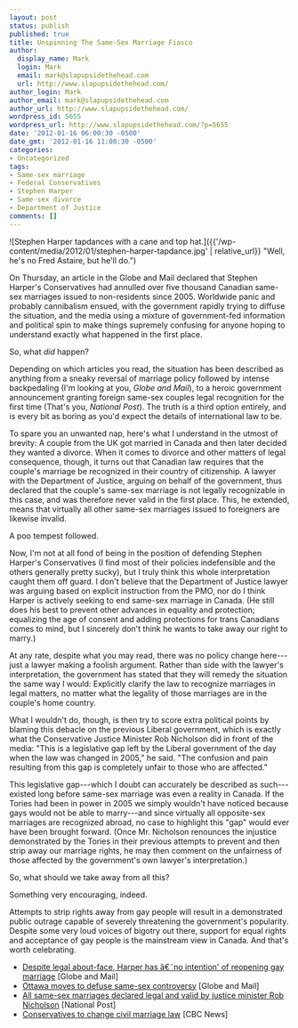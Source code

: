 ```yaml
---
layout: post
status: publish
published: true
title: Unspinning The Same-Sex Marriage Fiasco
author:
  display_name: Mark
  login: Mark
  email: mark@slapupsidethehead.com
  url: http://www.slapupsidethehead.com/
author_login: Mark
author_email: mark@slapupsidethehead.com
author_url: http://www.slapupsidethehead.com/
wordpress_id: 5655
wordpress_url: http://www.slapupsidethehead.com/?p=5655
date: '2012-01-16 06:00:30 -0500'
date_gmt: '2012-01-16 11:00:30 -0500'
categories:
- Uncategorized
tags:
- Same-sex marriage
- Federal Conservatives
- Stephen Harper
- Same-sex divorce
- Department of Justice
comments: []
---
```

![Stephen Harper tapdances with a cane and top hat.]({{'/wp-content/media/2012/01/stephen-harper-tapdance.jpg' | relative_url}} "Well, he's no Fred Astaire, but he'll do.")

On Thursday, an article in the Globe and Mail declared that Stephen Harper's Conservatives had annulled over five thousand Canadian same-sex marriages issued to non-residents since 2005. Worldwide panic and probably cannibalism ensued, with the government rapidly trying to diffuse the situation, and the media using a mixture of government-fed information and political spin to make things supremely confusing for anyone hoping to understand exactly what happened in the first place.

So, what _did_ happen?

Depending on which articles you read, the situation has been described as anything from a sneaky reversal of marriage policy followed by intense backpedaling (I'm looking at you, _Globe and Mail_), to a heroic government announcement granting foreign same-sex couples legal recognition for the first time (That's you, _National Post_). The truth is a third option entirely, and is every bit as boring as you'd expect the details of international law to be.

To spare you an unwanted nap, here's what I understand in the utmost of brevity: A couple from the UK got married in Canada and then later decided they wanted a divorce. When it comes to divorce and other matters of legal consequence, though, it turns out that Canadian law requires that the couple's marriage be recognized in their country of citizenship. A lawyer with the Department of Justice, arguing on behalf of the government, thus declared that the couple's same-sex marriage is not legally recognizable in this case, and was therefore never valid in the first place. This, he extended, means that virtually all other same-sex marriages issued to foreigners are likewise invalid.

A poo tempest followed.

Now, I'm not at all fond of being in the position of defending Stephen Harper's Conservatives (I find most of their policies indefensible and the others generally pretty sucky), but I truly think this whole interpretation caught them off guard. I don't believe that the Department of Justice lawyer was arguing based on explicit instruction from the PMO, nor do I think Harper is actively seeking to end same-sex marriage in Canada. (He still does his best to prevent other advances in equality and protection; equalizing the age of consent and adding protections for trans Canadians comes to mind, but I sincerely don't think he wants to take away our right to marry.)

At any rate, despite what you may read, there was no policy change here---just a lawyer making a foolish argument. Rather than side with the lawyer's interpretation, the government has stated that they will remedy the situation the same way I would: Explicitly clarify the law to recognize marriages in legal matters, no matter what the legality of those marriages are in the couple's home country.

What I wouldn't do, though, is then try to score extra political points by blaming this debacle on the previous Liberal government, which is exactly what the Conservative Justice Minister Rob Nicholson did in front of the media: "This is a legislative gap left by the Liberal government of the day when the law was changed in 2005," he said. "The confusion and pain resulting from this gap is completely unfair to those who are affected."

This legislative gap---which I doubt can accurately be described as such---existed long before same-sex marriage was even a reality in Canada. If the Tories had been in power in 2005 we simply wouldn't have noticed because gays would not be able to marry---and since virtually all opposite-sex marriages are recognized abroad, no case to highlight this "gap" would ever have been brought forward. (Once Mr. Nicholson renounces the injustice demonstrated by the Tories in their previous attempts to prevent and then strip away our marriage rights, he may then comment on the unfairness of those affected by the government's own lawyer's interpretation.)

So, what should we take away from all this?

Something very encouraging, indeed.

Attempts to strip rights away from gay people will result in a demonstrated public outrage capable of severely threatening the government's popularity. Despite some very loud voices of bigotry out there, support for equal rights and acceptance of gay people is the mainstream view in Canada. And that's worth celebrating.

- [Despite legal about-face, Harper has â€˜no intention' of reopening gay marriage](http://www.theglobeandmail.com/news/politics/despite-legal-about-face-harper-has-no-intention-of-reopening-same-sex-marriage/article2299574/) [Globe and Mail]
- [Ottawa moves to defuse same-sex controversy](http://www.theglobeandmail.com/news/politics/justice-minister-vows-to-clarify-laws-on-same-sex-marriages/article2300179/) [Globe and Mail]
- [All same-sex marriages declared legal and valid by justice minister Rob Nicholson](http://news.nationalpost.com/2012/01/13/same-sex-marriages-declared-legal-and-valid-by-justice-minister-rob-nicholson/) [National Post]
- [Conservatives to change civil marriage law](http://www.cbc.ca/news/politics/story/2012/01/13/pol-same-sex-marriage-nicholson.html) [CBC News]
